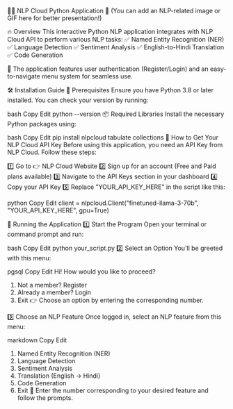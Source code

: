 🌟✨ NLP Cloud Python Application 🚀
(You can add an NLP-related image or GIF here for better presentation!)

🔥 Overview
This interactive Python NLP application integrates with NLP Cloud API to perform various NLP tasks:
✅ Named Entity Recognition (NER)
✅ Language Detection
✅ Sentiment Analysis
✅ English-to-Hindi Translation
✅ Code Generation

🔐 The application features user authentication (Register/Login) and an easy-to-navigate menu system for seamless use.

🛠️ Installation Guide
📌 Prerequisites
Ensure you have Python 3.8 or later installed. You can check your version by running:

bash
Copy
Edit
python --version
📦 Required Libraries
Install the necessary Python packages using:

bash
Copy
Edit
pip install nlpcloud tabulate collections
🔑 How to Get Your NLP Cloud API Key
Before using this application, you need an API Key from NLP Cloud. Follow these steps:

1️⃣ Go to 👉 NLP Cloud Website
2️⃣ Sign up for an account (Free and Paid plans available)
3️⃣ Navigate to the API Keys section in your dashboard
4️⃣ Copy your API Key
5️⃣ Replace "YOUR_API_KEY_HERE" in the script like this:

python
Copy
Edit
client = nlpcloud.Client("finetuned-llama-3-70b", "YOUR_API_KEY_HERE", gpu=True)

🚀 Running the Application
1️⃣ Start the Program
Open your terminal or command prompt and run:

bash
Copy
Edit
python your_script.py
2️⃣ Select an Option
You'll be greeted with this menu:

pgsql
Copy
Edit
Hi! How would you like to proceed?
1. Not a member? Register
2. Already a member? Login
3. Exit
👉 Choose an option by entering the corresponding number.

3️⃣ Choose an NLP Feature
Once logged in, select an NLP feature from this menu:

markdown
Copy
Edit
1. Named Entity Recognition (NER)
2. Language Detection
3. Sentiment Analysis
4. Translation (English → Hindi)
5. Code Generation
6. Exit
🔹 Enter the number corresponding to your desired feature and follow the prompts.


